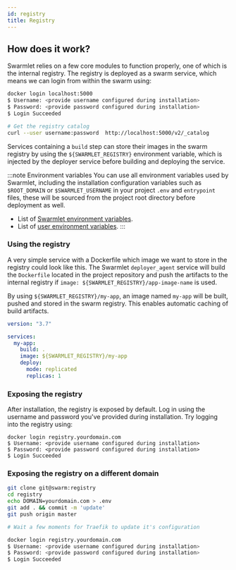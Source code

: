 ```yaml
---
id: registry
title: Registry
---
```


## How does it work?

Swarmlet relies on a few core modules to function properly, one of which is the internal registry. The registry is deployed as a swarm service, which means we can login from within the swarm using:

```bash
docker login localhost:5000
$ Username: <provide username configured during installation>
$ Password: <provide password configured during installation>
$ Login Succeeded

# Get the registry catalog
curl --user username:password  http://localhost:5000/v2/_catalog
```

Services containing a `build` step can store their images in the swarm registry by using the `${SWARMLET_REGISTRY}` environment variable, which is injected by the deployer service before building and deploying the service.

:::note Environment variables
You can use all environment variables used by Swarmlet, including the installation configuration variables such as `$ROOT_DOMAIN` or `$SWARMLET_USERNAME` in your project `.env` and `entrypoint` files, these will be sourced from the project root directory before deployment as well.  

- List of [Swarmlet environment variables](https://github.com/swarmlet/swarmlet/blob/da4c65241eb12197267b36f9e65a02ec225bc304/src/constants#L11-L30).
- List of [user environment variables](https://github.com/swarmlet/swarmlet/blob/da4c65241eb12197267b36f9e65a02ec225bc304/install#L30-L39).
:::

### Using the registry

A very simple service with a Dockerfile which image we want to store in the registry could look like this. The Swarmlet `deployer_agent` service will build the `Dockerfile` located in the project repository and push the artifacts to the internal registry if `image: ${SWARMLET_REGISTRY}/app-image-name` is used.

By using `${SWARMLET_REGISTRY}/my-app`, an image named `my-app` will be built, pushed and stored in the swarm registry. This enables automatic caching of build artifacts.

```yml
version: "3.7"

services:
  my-app:
    build: .
    image: ${SWARMLET_REGISTRY}/my-app
    deploy:
      mode: replicated
      replicas: 1
```

### Exposing the registry

After installation, the registry is exposed by default. Log in using the username and password you've provided during installation.
Try logging into the registry using:

```
docker login registry.yourdomain.com
$ Username: <provide username configured during installation>
$ Password: <provide password configured during installation>
$ Login Succeeded
```

### Exposing the registry on a different domain

```bash
git clone git@swarm:registry
cd registry
echo DOMAIN=yourdomain.com > .env
git add . && commit -m 'update'
git push origin master

# Wait a few moments for Traefik to update it's configuration

docker login registry.yourdomain.com
$ Username: <provide username configured during installation>
$ Password: <provide password configured during installation>
$ Login Succeeded
```
